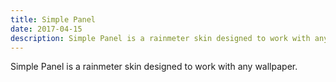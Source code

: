 ```yaml
---
title: Simple Panel
date: 2017-04-15
description: Simple Panel is a rainmeter skin designed to work with any wallpaper
---
```

Simple Panel is a rainmeter skin designed to work with any wallpaper.
